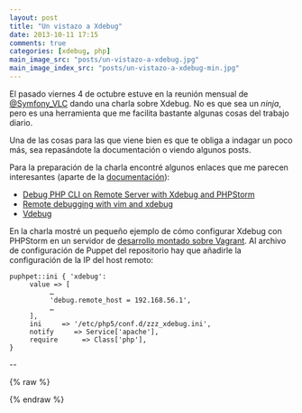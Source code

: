 ```yaml
---
layout: post
title: "Un vistazo a Xdebug"
date: 2013-10-11 17:15
comments: true
categories: [xdebug, php]
main_image_src: "posts/un-vistazo-a-xdebug.jpg"
main_image_index_src: "posts/un-vistazo-a-xdebug-min.jpg"
---
```


El pasado viernes 4 de octubre estuve en la reunión mensual de [@Symfony_VLC](https://twitter.com/Symfony_VLC) dando una charla sobre Xdebug. No es que sea un *ninja*, pero es una herramienta que me facilita bastante algunas cosas del trabajo diario.

Una de las cosas para las que viene bien es que te obliga a indagar un poco más, sea repasándote la documentación o viendo algunos posts.

Para la preparación de la charla encontré algunos enlaces que me parecen interesantes (aparte de la [documentación](http://xdebug.org/docs/)):


   * [Debug PHP CLI on Remote Server with Xdebug and PHPStorm](http://devincharge.com/debug-cli-remote-server/)
   * [Remote debugging with vim and xdebug](http://mark-story.com/posts/view/remote-debugging-with-vim-and-xdebug)
   * [Vdebug](https://github.com/joonty/vdebug)

En la charla mostré un pequeño ejemplo de cómo configurar Xdebug con PHPStorm en un servidor de [desarrollo montado sobre Vagrant](https://github.com/pedronofuentes/symfonyvalencia-vagrant). Al archivo de configuración de Puppet del repositorio hay que añadirle la configuración de la IP del host remoto:

``` plain maifests/default.pp https://github.com/pedronofuentes/symfonyvalencia-vagrant/blob/master/manifests/default.pp
puphpet::ini { 'xdebug':
     value => [
          …
          'debug.remote_host = 192.168.56.1',
          …
     ],
     ini     => '/etc/php5/conf.d/zzz_xdebug.ini',
     notify     => Service['apache'],
     require      => Class['php'],
}
```

--

{% raw %}
<script async class="speakerdeck-embed" data-id="813b5e50140601318e8326b064201532" data-ratio="1.33333333333333" src="//speakerdeck.com/assets/embed.js"></script>
{% endraw %}
